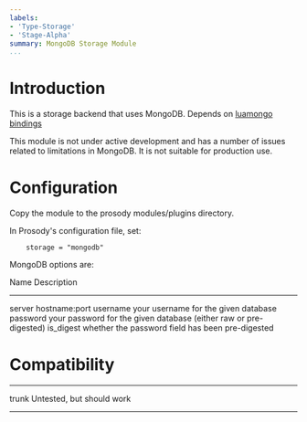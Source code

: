 ```yaml
---
labels:
- 'Type-Storage'
- 'Stage-Alpha'
summary: MongoDB Storage Module
...
```


Introduction
============

This is a storage backend that uses MongoDB. Depends on [luamongo
bindings](https://github.com/mwild1/luamongo)

This module is not under active development and has a number of issues
related to limitations in MongoDB. It is not suitable for production
use.

Configuration
=============

Copy the module to the prosody modules/plugins directory.

In Prosody's configuration file, set:

        storage = "mongodb"

MongoDB options are:

  Name         Description
  ------------ -------------------------------------------------------------------
  server       hostname:port
  username     your username for the given database
  password     your password for the given database (either raw or pre-digested)
  is\_digest   whether the password field has been pre-digested

Compatibility
=============

  ------- ---------------------------
  trunk   Untested, but should work
  ------- ---------------------------
